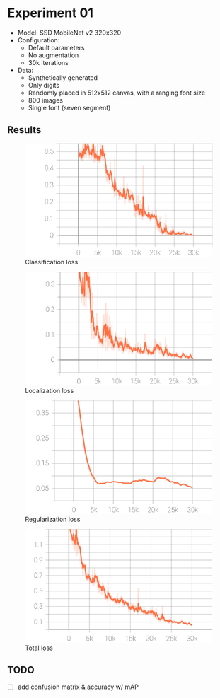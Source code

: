 # Experiment 01

- Model: SSD MobileNet v2 320x320
- Configuration:
  - Default parameters
  - No augmentation
  - 30k iterations
- Data:
  - Synthetically generated
  - Only digits
  - Randomly placed in 512x512 canvas, with a ranging font size
  - 800 images
  - Single font (seven segment)

## Results

<figure>
  <img src="./Loss_classification_loss.svg">
  <figcaption>Classification loss</figcaption>
</figure>
<figure>
  <img src="./Loss_localization_loss.svg">
  <figcaption>Localization loss</figcaption>
</figure>
<figure>
  <img src="./Loss_regularization_loss.svg">
  <figcaption>Regularization loss</figcaption>
</figure>
<figure>
  <img src="./Loss_total_loss.svg">
  <figcaption>Total loss</figcaption>
</figure>

## TODO

- [ ] add confusion matrix & accuracy w/ mAP